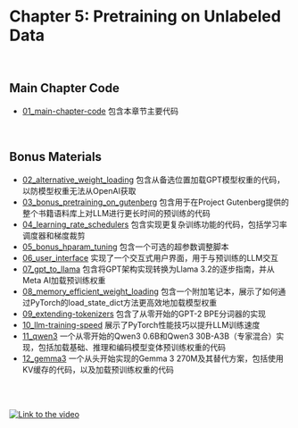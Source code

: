 # Chapter 5: Pretraining on Unlabeled Data

&nbsp;
## Main Chapter Code

- [01_main-chapter-code](01_main-chapter-code) 包含本章节主要代码

&nbsp;
## Bonus Materials

- [02_alternative_weight_loading](02_alternative_weight_loading) 包含从备选位置加载GPT模型权重的代码，以防模型权重无法从OpenAI获取
- [03_bonus_pretraining_on_gutenberg](03_bonus_pretraining_on_gutenberg) 包含用于在Project Gutenberg提供的整个书籍语料库上对LLM进行更长时间的预训练的代码
- [04_learning_rate_schedulers](04_learning_rate_schedulers) 包含实现更复杂训练功能的代码，包括学习率调度器和梯度裁剪
- [05_bonus_hparam_tuning](05_bonus_hparam_tuning) 包含一个可选的超参数调整脚本
- [06_user_interface](06_user_interface) 实现了一个交互式用户界面，用于与预训练的LLM交互
- [07_gpt_to_llama](07_gpt_to_llama) 包含将GPT架构实现转换为Llama 3.2的逐步指南，并从Meta AI加载预训练权重
- [08_memory_efficient_weight_loading](08_memory_efficient_weight_loading) 包含一个附加笔记本，展示了如何通过PyTorch的load_state_dict方法更高效地加载模型权重
- [09_extending-tokenizers](09_extending-tokenizers) 包含了从零开始的GPT-2 BPE分词器的实现
- [10_llm-training-speed](10_llm-training-speed) 展示了PyTorch性能技巧以提升LLM训练速度
- [11_qwen3](11_qwen3) 一个从零开始的Qwen3 0.6B和Qwen3 30B-A3B（专家混合）实现，包括加载基础、推理和编码模型变体预训练权重的代码
- [12_gemma3](12_gemma3) 一个从头开始实现的Gemma 3 270M及其替代方案，包括使用KV缓存的代码，以及加载预训练权重的代码

<br>
<br>

[![Link to the video](https://img.youtube.com/vi/Zar2TJv-sE0/0.jpg)](https://www.youtube.com/watch?v=Zar2TJv-sE0)